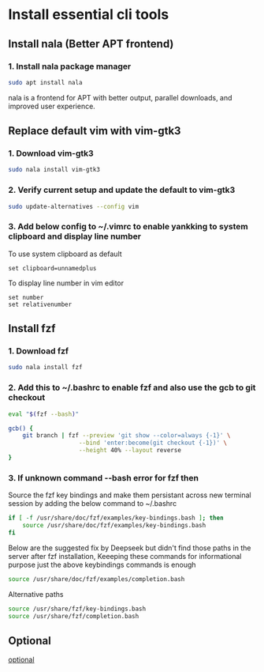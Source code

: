 # Install essential cli tools

## Install nala (Better APT frontend)

### 1. Install nala package manager

```bash
sudo apt install nala
```

nala is a frontend for APT with better output, parallel downloads, and improved user experience.

## Replace default vim with vim-gtk3

### 1. Download vim-gtk3

```bash
sudo nala install vim-gtk3
```

### 2. Verify current setup and update the default to vim-gtk3

```bash
sudo update-alternatives --config vim
```

### 3. Add below config to ~/.vimrc to enable yankking to system clipboard and display line number

To use system clipboard as default

```vim
set clipboard=unnamedplus
```

To display line number in vim editor

```vim
set number
set relativenumber
```

## Install fzf

### 1. Download fzf

```bash
sudo nala install fzf
```

### 2. Add this to ~/.bashrc to enable fzf and also use the gcb to git checkout

```bash
eval "$(fzf --bash)"

gcb() {
    git branch | fzf --preview 'git show --color=always {-1}' \
                    --bind 'enter:become(git checkout {-1})' \
                    --height 40% --layout reverse
}
```

### 3. If unknown command --bash error for fzf then

Source the fzf key bindings and make them persistant across new terminal session by adding the below command to ~/.bashrc

```bash
if [ -f /usr/share/doc/fzf/examples/key-bindings.bash ]; then
    source /usr/share/doc/fzf/examples/key-bindings.bash
fi
```

Below are the suggested fix by Deepseek but didn't find those paths in the server after fzf installation, Keeeping these commands for informational purpose just the above keybindings commands is enough

```bash
source /usr/share/doc/fzf/examples/completion.bash
```

Alternative paths

```bash
source /usr/share/fzf/key-bindings.bash
source /usr/share/fzf/completion.bash
```

## Optional

[optional](optional.md)
